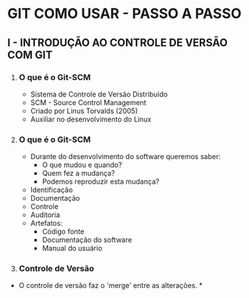 # GIT COMO USAR - PASSO A PASSO

## I - INTRODUÇÃO AO CONTROLE DE VERSÃO COM GIT 

1. ### O que é o Git-SCM

    * Sistema de Controle de Versão Distribuído
    * SCM - Source Control Management
    * Criado por Linus Torvalds (2005)
    * Auxiliar no desenvolvimento do Linux
    
2. ### O que é o Git-SCM
    * Durante do desenvolvimento do software queremos saber:
        * O que mudou e quando?
        * Quem fez a mudança?
        * Podemos reproduzir esta mudança?
    * Identificação
    * Documentação
    * Controle
    * Auditoria
    * Artefatos:
        * Código fonte
        * Documentação do software
        * Manual do usuário
        
3. ### Controle de Versão

* O controle de versão faz o 'merge' entre as alterações. *
    
